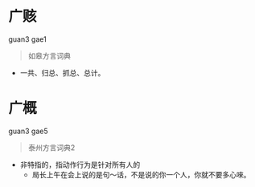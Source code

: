 # 广赅
guan3 gae1
> 如皋方言词典
- 一共、归总、抓总、总计。

# 广概
guan3 gae5
> 泰州方言词典2
- 非特指的，指动作行为是针对所有人的
  - 局长上午在会上说的是句～话，不是说的你一个人，你就不要多心唻。
